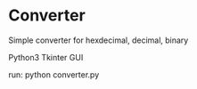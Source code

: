 # Converter
Simple converter for hexdecimal, decimal, binary

Python3
Tkinter GUI

run:
python converter.py
